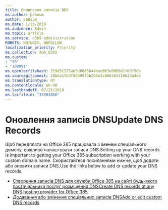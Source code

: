 ```yaml
---
title: Оновлення записів DNS
ms.author: pebaum
author: pebaum
ms.date: 1/18/2019
ms.audience: Admin
ms.topic: article
ms.service: o365-administration
ROBOTS: NOINDEX, NOFOLLOW
localization_priority: Priority
ms.collection: Adm_O365
ms.custom:
- "39"
- "100001"
ms.openlocfilehash: 219d5f275ab3d6085b44bee663e006881f0375de
ms.sourcegitcommit: 20b6a1fb3f0d899f3b204e3c066262d10623a4ea
ms.translationtype: HT
ms.contentlocale: uk-UA
ms.lasthandoff: 07/25/2019
ms.locfileid: "35903886"
---
```

# <a name="update-dns-records"></a><span data-ttu-id="37c09-102">Оновлення записів DNS</span><span class="sxs-lookup"><span data-stu-id="37c09-102">Update DNS Records</span></span>

<span data-ttu-id="37c09-103">Щоб передплата на Office 365 працювала з іменем спеціального домену, важливо налаштувати записи DNS.</span><span class="sxs-lookup"><span data-stu-id="37c09-103">Setting up your DNS records is important to getting your Office 365 subscription working with your custom domain name.</span></span> <span data-ttu-id="37c09-104">Скористайтеся посиланнями нижче, щоб додати або оновити записи DNS.</span><span class="sxs-lookup"><span data-stu-id="37c09-104">Use the links below to add or update your DNS records.</span></span>
  
- [<span data-ttu-id="37c09-105">Створення записів DNS для служби Office 365 на сайті будь-якого постачальника послуг розміщення DNS</span><span class="sxs-lookup"><span data-stu-id="37c09-105">Create DNS records at any DNS hosting provider for Office 365</span></span>](https://docs.microsoft.com/office365/admin/get-help-with-domains/create-dns-records-at-any-dns-hosting-provider)  
- [<span data-ttu-id="37c09-106">Додавання або змінення спеціальних записів DNS</span><span class="sxs-lookup"><span data-stu-id="37c09-106">Add or edit custom DNS records</span></span>](https://support.office.com/article/AF00A516-DD39-4EDA-AF3E-1EAF686C8DC9)